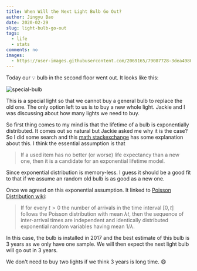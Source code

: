 ```yaml
---
title: When Will the Next Light Bulb Go Out?
author: Jingyu Bao
date: 2020-02-29
slug: light-bulb-go-out
tags:
  - life
  - stats
comments: no
images:
  - https://user-images.githubusercontent.com/2069165/79087728-3dea4980-7d0e-11ea-8547-2af69b5b3545.jpg
---
```


Today our :bulb: bulb in the second floor went out. It looks like this:

![special-bulb][special-bulb]

This is a special light so that we cannot buy a general bulb to replace the old one. The only option left to us is to buy a new whole light.
Jackie and I was discussing about how many lights we need to buy.

So first thing comes to my mind is that the lifetime of a bulb is exponentially distributed. It comes out so natural but Jackie asked me why it is the case? So I did some search and this [math stackexchange](https://math.stackexchange.com/questions/2478820/exponential-bulbs) has some explanation about this. I think the essential assumption is that

> If a used item has no better (or worse) life expectancy than a new one, then it is a candidate for an exponential lifetime model.

Since exponential distribution is memory-less. I guess it should be a good fit to that if we assume an random old bulb is as good as a new one.

Once we agreed on this exponential assumption. It linked to [Poisson Distribution wiki](https://en.wikipedia.org/wiki/Poisson_distribution):

> If for every $t > 0$ the number of arrivals in the time interval $[0, t]$ follows the Poisson distribution with mean $\lambda t$, then the sequence of inter-arrival times are independent and identically distributed exponential random variables having mean $1/\lambda$.

In this case, the bulb is installed in 2017 and the best estimate of this bulb is 3 years as we only have one sample. We will then expect the next light bulb will go out in 3 years.

We don't need to buy two lights if we think 3 years is long time. :smile:

[special-bulb]: https://user-images.githubusercontent.com/2069165/79087728-3dea4980-7d0e-11ea-8547-2af69b5b3545.jpg
